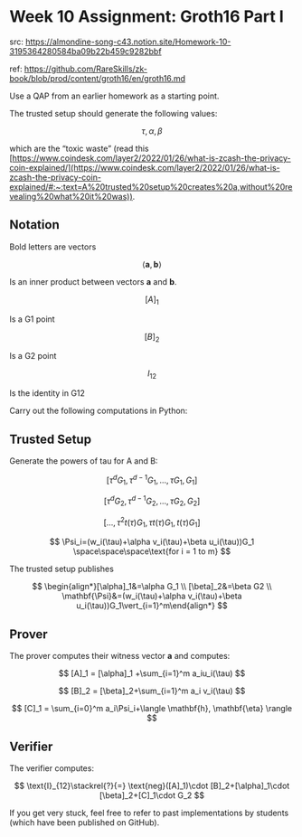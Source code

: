 # Week 10 Assignment: Groth16 Part I

src: <https://almondine-song-c43.notion.site/Homework-10-3195364280584ba09b22b459c9282bbf>

ref: <https://github.com/RareSkills/zk-book/blob/prod/content/groth16/en/groth16.md>

Use a QAP from an earlier homework as a starting point.

The trusted setup should generate the following values:

$$
\tau, \alpha, \beta
$$

which are the “toxic waste” (read this [https://www.coindesk.com/layer2/2022/01/26/what-is-zcash-the-privacy-coin-explained/](https://www.coindesk.com/layer2/2022/01/26/what-is-zcash-the-privacy-coin-explained/#:~:text=A%20trusted%20setup%20creates%20a,without%20revealing%20what%20it%20was)).

## Notation

Bold letters are vectors

$$
\langle\mathbf{a},\mathbf{b}\rangle
$$

Is an inner product between vectors **a** and **b**.

$$
[A]_1
$$

Is a G1 point

$$
[B]_2
$$

Is a G2 point

$$
I_{12}
$$

Is the identity in G12

Carry out the following computations in Python:

## Trusted Setup

Generate the powers of tau for A and B:

$$
[\tau^dG_1, \tau^{d-1}G_1,...,\tau G_1, G_1]
$$

$$
[\tau^dG_2, \tau^{d-1}G_2,...,\tau G_2, G_2]
$$

$$
[\dots,\tau^2t(\tau)G_1,\tau t(\tau)G_1,t(\tau)G_1]
$$

$$
\Psi_i=(w_i(\tau)+\alpha v_i(\tau)+\beta u_i(\tau))G_1 \space\space\space\text{for i = 1 to m}
$$

The trusted setup publishes

$$
\begin{align*}[\alpha]_1&=\alpha G_1 \\ [\beta]_2&=\beta G2 \\  \mathbf{\Psi}&=(w_i(\tau)+\alpha v_i(\tau)+\beta u_i(\tau))G_1\vert_{i=1}^m\end{align*}
$$

## Prover

The prover computes their witness vector **a** and computes:

$$
[A]_1 = [\alpha]_1 +\sum_{i=1}^m a_iu_i(\tau)
$$

$$
[B]_2 = [\beta]_2+\sum_{i=1}^m a_i v_i(\tau)
$$

$$
[C]_1 = \sum_{i=0}^m a_i\Psi_i+\langle \mathbf{h}, \mathbf{\eta} \rangle
$$

## Verifier

The verifier computes:

$$
\text{I}_{12}\stackrel{?}{=} \text{neg}([A]_1)\cdot [B]_2+[\alpha]_1\cdot [\beta]_2+[C]_1\cdot G_2
$$

If you get very stuck, feel free to refer to past implementations by students (which have been published on GitHub).
